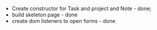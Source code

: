- Create constructor for Task and project and Note - done;
- build skeleton page - done
- create dom listeners to open forms - done